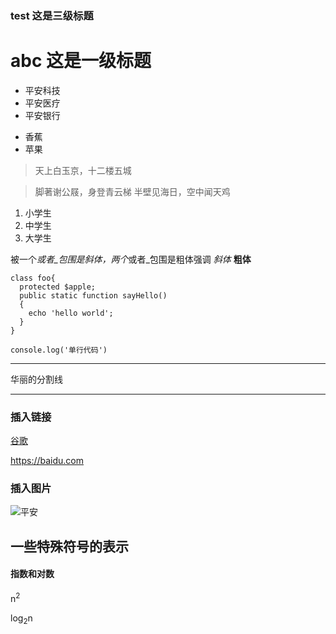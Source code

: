 ### test 这是三级标题
# abc 这是一级标题
* 平安科技
* 平安医疗
* 平安银行
- 香蕉
- 苹果

> 天上白玉京，十二楼五城


> 脚著谢公屐，身登青云梯
   半壁见海日，空中闻天鸡
  
1. 小学生
2. 中学生
3. 大学生

被一个*或者_包围是斜体，两个*或者_包围是粗体强调
*斜体*
**粗体**

```
class foo{
  protected $apple;
  public static function sayHello()
  {
    echo 'hello world';
  }
}
```
`console.log('单行代码')`

***
华丽的分割线
***
### 插入链接
[谷歌](https://baidu.com)

https://baidu.com

### 插入图片
![平安](http://upload-images.jianshu.io/upload_images/1038472-439850b44f9ea5c1.png?imageMogr2/auto-orient/strip%7CimageView2/2/w/1240)

## 一些特殊符号的表示
#### 指数和对数
n<sup>2</sup>

log<sub>2</sub>n
